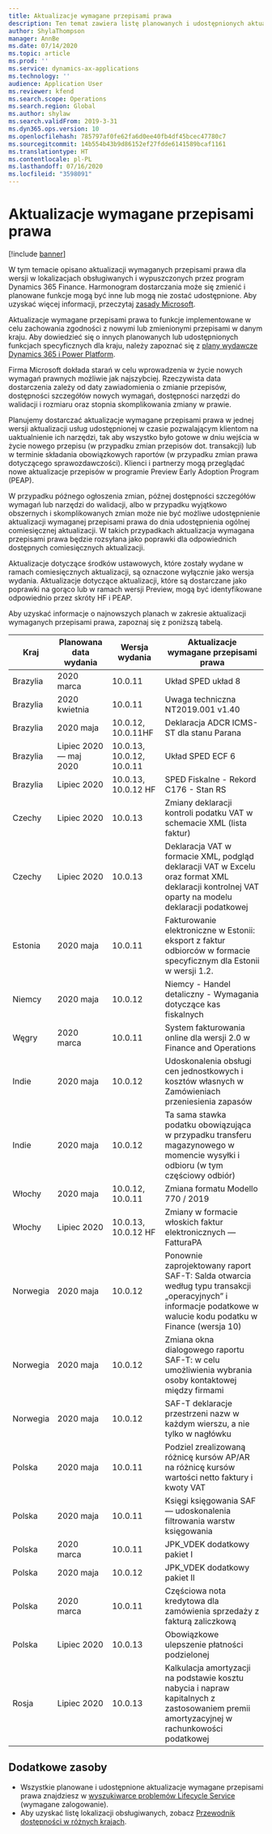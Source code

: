 ```yaml
---
title: Aktualizacje wymagane przepisami prawa
description: Ten temat zawiera listę planowanych i udostępnionych aktualizacji wymaganych przepisami prawa dla Microsoft Dynamics 365 Finance.
author: ShylaThompson
manager: AnnBe
ms.date: 07/14/2020
ms.topic: article
ms.prod: ''
ms.service: dynamics-ax-applications
ms.technology: ''
audience: Application User
ms.reviewer: kfend
ms.search.scope: Operations
ms.search.region: Global
ms.author: shylaw
ms.search.validFrom: 2019-3-31
ms.dyn365.ops.version: 10
ms.openlocfilehash: 785797af0fe62fa6d0ee40fb4df45bcec47780c7
ms.sourcegitcommit: 14b554b43b9d86152ef27fdde6141589bcaf1161
ms.translationtype: HT
ms.contentlocale: pl-PL
ms.lasthandoff: 07/16/2020
ms.locfileid: "3598091"
---
```

# <a name="regulatory-updates"></a>Aktualizacje wymagane przepisami prawa

[!include [banner](../includes/banner.md)]

W tym temacie opisano aktualizacji wymaganych przepisami prawa dla wersji w lokalizacjach obsługiwanych i wypuszczonych przez program Dynamics 365 Finance. Harmonogram dostarczania może się zmienić i planowane funkcje mogą być inne lub mogą nie zostać udostępnione. Aby uzyskać więcej informacji, przeczytaj [zasady Microsoft](https://go.microsoft.com/fwlink/p/?linkid=2007332). 

Aktualizacje wymagane przepisami prawa to funkcje implementowane w celu zachowania zgodności z nowymi lub zmienionymi przepisami w danym kraju. Aby dowiedzieć się o innych planowanych lub udostępnionych funkcjach specyficznych dla kraju, należy zapoznać się z [plany wydawcze Dynamics 365 i Power Platform](https://docs.microsoft.com/business-applications-release-notes/index).

Firma Microsoft dokłada starań w celu wprowadzenia w życie nowych wymagań prawnych możliwie jak najszybciej. Rzeczywista data dostarczenia zależy od daty zawiadomienia o zmianie przepisów, dostępności szczegółów nowych wymagań, dostępności narzędzi do walidacji i rozmiaru oraz stopnia skomplikowania zmiany w prawie.

Planujemy dostarczać aktualizacje wymagane przepisami prawa w jednej wersji aktualizacji usług udostępnionej w czasie pozwalającym klientom na uaktualnienie ich narzędzi, tak aby wszystko było gotowe w dniu wejścia w życie nowego przepisu (w przypadku zmian przepisów dot. transakcji) lub w terminie składania obowiązkowych raportów (w przypadku zmian prawa dotyczącego sprawozdawczości). Klienci i partnerzy mogą przeglądać nowe aktualizacje przepisów w programie Preview Early Adoption Program (PEAP).

W przypadku późnego ogłoszenia zmian, późnej dostępności szczegółów wymagań lub narzędzi do walidacji, albo w przypadku wyjątkowo obszernych i skomplikowanych zmian może nie być możliwe udostępnienie aktualizacji wymaganej przepisami prawa do dnia udostępnienia ogólnej comiesięcznej aktualizacji. W takich przypadkach aktualizacja wymagana przepisami prawa będzie rozsyłana jako poprawki dla odpowiednich dostępnych comiesięcznych aktualizacji.

Aktualizacje dotyczące środków ustawowych, które zostały wydane w ramach comiesięcznych aktualizacji, są oznaczone wyłącznie jako wersja wydania. Aktualizacje dotyczące aktualizacji, które są dostarczane jako poprawki na gorąco lub w ramach wersji Preview, mogą być identyfikowane odpowiednio przez skróty HF i PEAP. 

Aby uzyskać informacje o najnowszych planach w zakresie aktualizacji wymaganych przepisami prawa, zapoznaj się z poniższą tabelą.   

|Kraj|Planowana data wydania|Wersja wydania|Aktualizacje wymagane przepisami prawa|
|--------------------|---------------|-------|-------|
|      Brazylia         |   2020 marca      | 10.0.11      |   Układ SPED układ 8   |
|      Brazylia         |   2020 kwietnia      | 10.0.11      |   Uwaga techniczna NT2019.001 v1.40   |
|      Brazylia         |   2020 maja      | 10.0.12, 10.0.11HF      |   Deklaracja ADCR ICMS-ST dla stanu Parana   |
|      Brazylia         |   Lipiec 2020 — maj 2020      | 10.0.13, 10.0.12, 10.0.11      |   Układ SPED ECF 6   |
|      Brazylia         |   Lipiec 2020      | 10.0.13, 10.0.12 HF      |   SPED Fiskalne - Rekord C176 - Stan RS   |
|      Czechy      |   Lipiec 2020      | 10.0.13      |   Zmiany deklaracji kontroli podatku VAT w schemacie XML (lista faktur)   |
|      Czechy         |   Lipiec 2020      | 10.0.13      |   Deklaracja VAT w formacie XML, podgląd deklaracji VAT w Excelu oraz format XML deklaracji kontrolnej VAT oparty na modelu deklaracji podatkowej   |
|      Estonia         |   2020 maja       | 10.0.11      |   Fakturowanie elektroniczne w Estonii: eksport z faktur odbiorców w formacie specyficznym dla Estonii w wersji 1.2.  |
|      Niemcy         |   2020 maja       | 10.0.12      |   Niemcy - Handel detaliczny - Wymagania dotyczące kas fiskalnych    |
|      Węgry         |   2020 marca       | 10.0.11     |   System fakturowania online dla wersji 2.0 w Finance and Operations    |
|      Indie         |   2020 maja      | 10.0.12      |   Udoskonalenia obsługi cen jednostkowych i kosztów własnych w Zamówieniach przeniesienia zapasów  |
|      Indie         |   2020 maja      | 10.0.12      |   Ta sama stawka podatku obowiązująca w przypadku transferu magazynowego w momencie wysyłki i odbioru (w tym częściowy odbiór)  |
|      Włochy         |   2020 maja      | 10.0.12, 10.0.11      |   Zmiana formatu Modello 770 / 2019 |
|      Włochy         |   Lipiec 2020      | 10.0.13, 10.0.12 HF      |   Zmiany w formacie włoskich faktur elektronicznych — FatturaPA |
|      Norwegia          |   2020 maja   | 10.0.12     |   Ponownie zaprojektowany raport SAF-T: Salda otwarcia według typu transakcji „operacyjnych” i informacje podatkowe w walucie kodu podatku w Finance (wersja 10) |
|      Norwegia          |   2020 maja   | 10.0.12     |   Zmiana okna dialogowego raportu SAF-T: w celu umożliwienia wybrania osoby kontaktowej między firmami |
|      Norwegia          |   2020 maja   | 10.0.12     |   SAF-T deklaracje przestrzeni nazw w każdym wierszu, a nie tylko w nagłówku |
|      Polska          |   2020 maja     | 10.0.11     |   Podziel zrealizowaną różnicę kursów AP/AR na różnicę kursów wartości netto faktury i kwoty VAT  |
|      Polska          |   2020 maja     | 10.0.11     |   Księgi księgowania SAF — udoskonalenia filtrowania warstw księgowania |
|      Polska          |   2020 marca     | 10.0.11     |   JPK_VDEK dodatkowy pakiet I |
|      Polska          |   2020 maja     | 10.0.12     |   JPK_VDEK dodatkowy pakiet II |
|      Polska          |   2020 marca     | 10.0.11     |   Częściowa nota kredytowa dla zamówienia sprzedaży z fakturą zaliczkową |
|      Polska          |   Lipiec 2020     | 10.0.13     |   Obowiązkowe ulepszenie płatności podzielonej |
|      Rosja          |   Lipiec 2020     | 10.0.13    |   Kalkulacja amortyzacji na podstawie kosztu nabycia i napraw kapitalnych z zastosowaniem premii amortyzacyjnej w rachunkowości podatkowej  |



## <a name="additional-resources"></a>Dodatkowe zasoby
- Wszystkie planowane i udostępnione aktualizacje wymagane przepisami prawa znajdziesz w [wyszukiwarce problemów Lifecycle Service](https://lcs.dynamics.com/Logon/Index) (wymagane zalogowanie).
- Aby uzyskać listę lokalizacji obsługiwanych, zobacz [Przewodnik dostępności w różnych krajach](https://aka.ms/dynamics_365_international_availability_deck).

